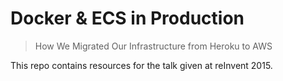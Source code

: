 # Docker & ECS in Production

> How We Migrated Our Infrastructure from Heroku to AWS

This repo contains resources for the talk given at reInvent 2015.
